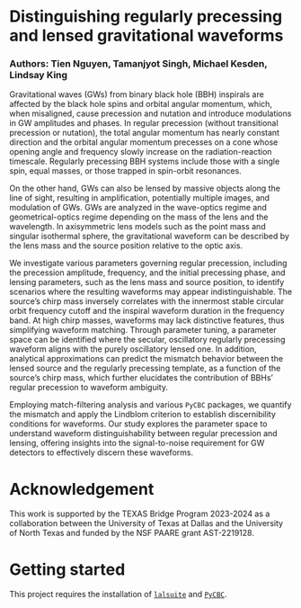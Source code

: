 # Distinguishing regularly precessing and lensed gravitational waveforms
### Authors: Tien Nguyen, Tamanjyot Singh, Michael Kesden, Lindsay King

Gravitational waves (GWs) from binary black hole (BBH) inspirals are affected by the black hole spins and orbital angular momentum, which, when misaligned, cause precession and nutation and introduce modulations in GW amplitudes and phases. In regular precession (without transitional precession or nutation), the total angular momentum has nearly constant direction and the orbital angular momentum precesses on a cone whose opening angle and frequency slowly increase on the radiation-reaction timescale. Regularly precessing BBH systems include those with a single spin, equal masses, or those trapped in spin-orbit resonances.

On the other hand, GWs can also be lensed by massive objects along the line of sight, resulting in amplification, potentially multiple images, and modulation of GWs. GWs are analyzed in the wave-optics regime and geometrical-optics regime depending on the mass of the lens and the wavelength. In axisymmetric lens models such as the point mass and singular isothermal sphere, the gravitational waveform can be described by the lens mass and the source position relative to the optic axis.

We investigate various parameters governing regular precession, including the precession amplitude, frequency, and the initial precessing phase, and lensing parameters, such as the lens mass and source position, to identify scenarios where the resulting waveforms may appear indistinguishable. The source’s chirp mass inversely correlates with the innermost stable circular orbit frequency cutoff and the inspiral waveform duration in the frequency band. At high chirp masses, waveforms may lack distinctive features, thus simplifying waveform matching. Through parameter tuning, a parameter space can be identified where the secular, oscillatory regularly precessing waveform aligns with the purely oscillatory lensed one. In addition, analytical approximations can predict the mismatch behavior between the lensed source and the regularly precessing template, as a function of the source’s chirp mass, which further elucidates the contribution of BBHs’ regular precession to waveform ambiguity.

Employing match-filtering analysis and various `PyCBC` packages, we quantify the mismatch and apply the Lindblom criterion to establish discernibility conditions for waveforms. Our study explores the parameter space to understand waveform distinguishability between regular precession and lensing, offering insights into the signal-to-noise requirement for GW detectors to effectively discern these waveforms.

# Acknowledgement

This work is supported by the TEXAS Bridge Program 2023-2024 as a collaboration between the University of Texas at Dallas and the University of North Texas and funded by the NSF PAARE grant AST-2219128.

# Getting started
This project requires the installation of [`lalsuite`](https://pypi.org/project/lalsuite/) and [`PyCBC`](https://pycbc.org).
